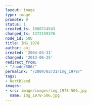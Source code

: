 ```yaml
---
layout: image
type: image
promote: 0
status: 1
created_ts: 1080714543
changed_ts: 1372159376
node_id: 506
title: IMG_1978
author: anj
created: '2004-03-31'
changed: '2013-06-25'
redirect_from:
- "/node/506/"
permalink: "/2004/03/31/img_1978/"
tags:
- Northland
images:
- src: image/images/img_1978-506.jpg
  name: img_1978-506.jpg
---
```



